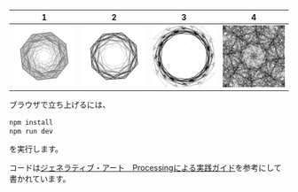 1|2|3|4
---|---|---|---
![image](out/out_01.png)|![image](out/out_02.png)|![image](out/out_03.png)|![image](out/out_04.png)

ブラウザで立ち上げるには、

```
npm install
npm run dev
```

を実行します。

コードは[ジェネラティブ・アート　Processingによる実践ガイド](http://www.bnn.co.jp/books/3894/)を参考にして書かれています。